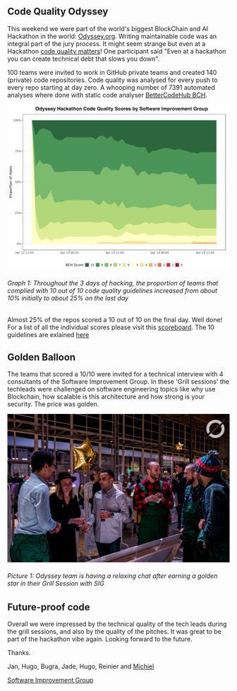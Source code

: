 ## Code Quality Odyssey
This weekend we were part of the world's biggest BlockChain and AI Hackathon in the world: [Odyssey.org](https://odyssey.org). Writing maintainable code was an integral part of the jury process. It might seem strange but even at a Hackathon [code quality matters](/code-quality-matters.md)! One participant said "Even at a hackathon you can create technical debt that slows you down". 

100 teams were invited to work in GitHub private teams and created 140 (private) code repositories. Code quality was analysed for every push to every repo starting at day zero. A whooping number of 7391 automated analyses where done with static code analyser [BetterCodeHub BCH](https://bettercodehub.com). 

![Code Quality over time of the Hackathob](overall-scores.jpg)
###### Graph 1: Throughout the 3 days of hacking, the proportion of teams that complied with 10 out of 10 code quality guidelines increased from about 10% initially to about 25% on the last day


Almost 25% of the repos scored a 10 out of 10 on the final day. Well done! For a list of all the individual scores please visit this [scoreboard](/scoreboard.md). The 10 guidelines are exlained [here](https://odysseyhack.github.io)

## Golden Balloon
The teams that scored a 10/10 were invited for a technical interview with 4 consultants of the Software Improvement Group. In these 'Grill sessions' the techleads were challenged on software engineering topics like why use Blockchain, how scalable is this architecture and how strong is your security. The price was golden.

![Golden balloons](goldenballoon.jpg)
###### Picture 1: Odyssey team is having a relaxing chat after earning a golden star in their Grill Session with SIG


## Future-proof code
Overall we were impressed by the technical quality of the tech leads during the grill sessions, and also by the quality of the pitches. It was great to be part of the hackathon vibe again. Looking forward to the future. 

Thanks.

Jan, Hugo, Bugra, Jade, Hugo, Reinier and [Michiel](https://github.com/michielcuijpers)

[Software Improvement Group](https://softwareimprovementgroup.com)
